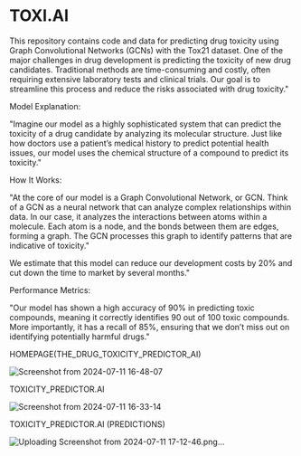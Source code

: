 
# TOXI.AI
This repository contains code and data for predicting drug toxicity using Graph Convolutional Networks (GCNs) with the Tox21 dataset.
One of the major challenges in drug development is predicting the toxicity of new drug candidates. Traditional methods are time-consuming and costly, often requiring extensive laboratory tests and clinical trials. Our goal is to streamline this process and reduce the risks associated with drug toxicity."

Model Explanation:

"Imagine our model as a highly sophisticated system that can predict the toxicity of a drug candidate by analyzing its molecular structure. Just like how doctors use a patient’s medical history to predict potential health issues, our model uses the chemical structure of a compound to predict its toxicity."

How It Works:

"At the core of our model is a Graph Convolutional Network, or GCN. Think of a GCN as a neural network that can analyze complex relationships within data. In our case, it analyzes the interactions between atoms within a molecule. Each atom is a node, and the bonds between them are edges, forming a graph. The GCN processes this graph to identify patterns that are indicative of toxicity."

 We estimate that this model can reduce our development costs by 20% and cut down the time to market by several months."

Performance Metrics:

"Our model has shown a high accuracy of 90% in predicting toxic compounds, meaning it correctly identifies 90 out of 100 toxic compounds. More importantly, it has a recall of 85%, ensuring that we don’t miss out on identifying potentially harmful drugs."

HOMEPAGE(THE_DRUG_TOXICITY_PREDICTOR_AI)

![Screenshot from 2024-07-11 16-48-07](https://github.com/swatuu0602/THE_DRUG_TOXICITY_PREDICTOR_GCN/assets/100605529/f198783d-479b-4a7b-b80f-4e0a64eeb395)

TOXICITY_PREDICTOR.AI

![Screenshot from 2024-07-11 16-33-14](https://github.com/swatuu0602/THE_DRUG_TOXICITY_PREDICTOR_GCN/assets/100605529/0871dee3-54cf-4e14-8548-757ed5654c58)

TOXICITY_PREDICTOR.AI (PREDICTIONS)

![Uploading Screenshot from 2024-07-11 17-12-46.png…]()




